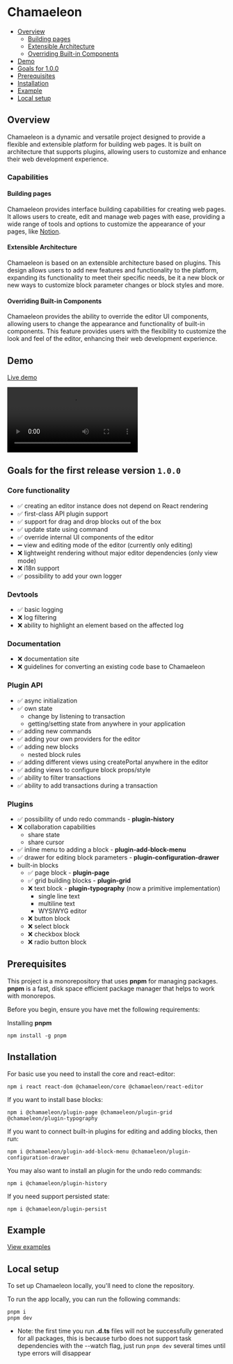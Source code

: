 # Chamaeleon

- [Overview](#overview)
  - [Building pages](#building-pages)
  - [Extensible Architecture](#extensible-architecture)
  - [Overriding Built-in Components](#overriding-built-in-components)
- [Demo](#demo)
- [Goals for 1.0.0](#goals-for-the-first-release-version-100)
- [Prerequisites](#prerequisites)
- [Installation](#installation)
- [Example](#example)
- [Local setup](#local-setup)

## Overview

Chamaeleon is a dynamic and versatile project designed to provide a flexible and extensible platform for building web pages. It is built on architecture that supports plugins, allowing users to customize and enhance their web development experience.

### Capabilities

#### Building pages

Chamaeleon provides interface building capabilities for creating web pages. It allows users to create, edit and manage web pages with ease, providing a wide range of tools and options to customize the appearance of your pages, like [Notion](https://www.notion.so).

#### Extensible Architecture

Chamaeleon is based on an extensible architecture based on plugins. This design allows users to add new features and functionality to the platform, expanding its functionality to meet their specific needs, be it a new block or new ways to customize block parameter changes or block styles and more.

#### Overriding Built-in Components

Chamaeleon provides the ability to override the editor UI components, allowing users to change the appearance and functionality of built-in components. This feature provides users with the flexibility to customize the look and feel of the editor, enhancing their web development experience.

## Demo

[Live demo](https://lfandorinl.github.io/chamaeleon/)

<video src="https://github.com/lFandoriNl/chamaeleon/assets/23149596/173e5059-a58d-4021-945e-b6442061fdad" controls="controls" style="max-width: 500px;">
</video>

## Goals for the first release version `1.0.0`

### Core functionality

- ✅ creating an editor instance does not depend on React rendering
- ✅ first-class API plugin support
- ✅ support for drag and drop blocks out of the box
- ✅ update state using command
- ✅ override internal UI components of the editor
- ➖ view and editing mode of the editor (currently only editing)
- ❌ lightweight rendering without major editor dependencies (only view mode)
- ❌ i18n support
- ✅ possibility to add your own logger

### Devtools

- ✅ basic logging
- ❌ log filtering
- ❌ ability to highlight an element based on the affected log

### Documentation

- ❌ documentation site
- ❌ guidelines for converting an existing code base to Chamaeleon

### Plugin API

- ✅ async initialization
- ✅ own state
  - change by listening to transaction
  - getting/setting state from anywhere in your application
- ✅ adding new commands
- ✅ adding your own providers for the editor
- ✅ adding new blocks
  - nested block rules
- ✅ adding different views using createPortal anywhere in the editor
- ✅ adding views to configure block props/style
- ✅ ability to filter transactions
- ✅ ability to add transactions during a transaction

### Plugins

- ✅ possibility of undo redo commands - **plugin-history**
- ❌ collaboration capabilities
  - share state
  - share cursor
- ✅ inline menu to adding a block - **plugin-add-block-menu**
- ✅ drawer for editing block parameters - **plugin-configuration-drawer**
- built-in blocks
  - ✅ page block - **plugin-page**
  - ✅ grid building blocks - **plugin-grid**
  - ❌ text block - **plugin-typography** (now a primitive implementation)
    - single line text
    - multiline text
    - WYSIWYG editor
  - ❌ button block
  - ❌ select block
  - ❌ checkbox block
  - ❌ radio button block

## Prerequisites

This project is a monorepository that uses **pnpm** for managing packages. **pnpm** is a fast, disk space efficient package manager that helps to work with monorepos.

Before you begin, ensure you have met the following requirements:

Installing **pnpm**

```
npm install -g pnpm
```

## Installation

For basic use you need to install the core and react-editor:

```shell
npm i react react-dom @chamaeleon/core @chamaeleon/react-editor
```

If you want to install base blocks:

```shell
npm i @chamaeleon/plugin-page @chamaeleon/plugin-grid @chamaeleon/plugin-typography
```

If you want to connect built-in plugins for editing and adding blocks, then run:

```shell
npm i @chamaeleon/plugin-add-block-menu @chamaeleon/plugin-configuration-drawer
```

You may also want to install an plugin for the undo redo commands:

```shell
npm i @chamaeleon/plugin-history
```

If you need support persisted state:

```shell
npm i @chamaeleon/plugin-persist
```

## Example

[View examples](./docs/example/example.md)

## Local setup

To set up Chamaeleon locally, you'll need to clone the repository.

To run the app locally, you can run the following commands:

```
pnpm i
pnpm dev
```

- Note: the first time you run **.d.ts** files will not be successfully generated for all packages, this is because turbo does not support task dependencies with the --watch flag, just run `pnpm dev` several times until type errors will disappear
